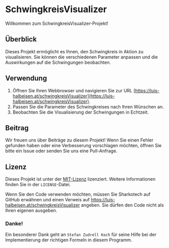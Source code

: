 # SchwingkreisVisualizer

Willkommen zum SchwingkreisVisualizer-Projekt!

## Überblick

Dieses Projekt ermöglicht es Ihnen, den Schwingkreis in Aktion zu visualisieren. Sie können die verschiedenen Parameter anpassen und die Auswirkungen auf die Schwingungen beobachten.

## Verwendung

1. Öffnen Sie Ihren Webbrowser und navigieren Sie zur URL [https://luis-halbeisen.at/schwingkreisVisualizer](https://luis-halbeisen.at/schwingkreisVisualizer).
2. Passen Sie die Parameter des Schwingkreises nach Ihren Wünschen an.
3. Beobachten Sie die Visualisierung der Schwingungen in Echtzeit.

## Beitrag

Wir freuen uns über Beiträge zu diesem Projekt! Wenn Sie einen Fehler gefunden haben oder eine Verbesserung vorschlagen möchten, öffnen Sie bitte ein Issue oder senden Sie uns eine Pull-Anfrage.

## Lizenz

Dieses Projekt ist unter der [MIT-Lizenz](https://opensource.org/licenses/MIT) lizenziert. Weitere Informationen finden Sie in der `LICENSE`-Datei.

Wenn Sie den Code verwenden möchten, müssen Sie Sharkotech auf GitHub erwähnen und einen Verweis auf https://luis-halbeisen.at/schwingkreisVisualizer angeben. Sie dürfen den Code nicht als Ihren eigenen ausgeben.


### Danke!

Ein besonderer Dank geht an `Stefan Zudrell Koch` für seine Hilfe bei der Implementierung der richtigen Formeln in diesem Programm.